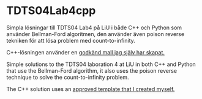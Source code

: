# TDTS04Lab4cpp

Simpla lösningar till TDTS04 Lab4 på LiU i både C++ och Python som använder
Bellman-Ford algoritmen, den använder även poison reverse tekniken för att lösa
problem med count-to-infinity.

C++-lösningen använder en [godkänd mall jag själv har skapat.](https://gitlab.liu.se/chrlu470/TDTS04Lab4cpp)

Simple solutions to the TDTS04 laboration 4 at LiU in both C++ and Python that
use the Bellman-Ford algorithm, it also uses the poison reverse technique to
solve the count-to-infinity problem.

The C++ solution uses an [approved template that I created myself.](https://gitlab.liu.se/chrlu470/TDTS04Lab4cpp)
